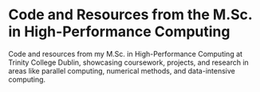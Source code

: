 # Code and Resources from the M.Sc. in High-Performance Computing

Code and resources from my M.Sc. in High-Performance Computing at Trinity College Dublin, showcasing coursework, projects, and research in areas like parallel computing, numerical methods, and data-intensive computing.
